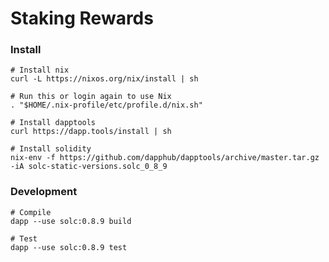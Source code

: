 # Staking Rewards

### Install

```shell
# Install nix
curl -L https://nixos.org/nix/install | sh

# Run this or login again to use Nix
. "$HOME/.nix-profile/etc/profile.d/nix.sh"

# Install dapptools
curl https://dapp.tools/install | sh

# Install solidity
nix-env -f https://github.com/dapphub/dapptools/archive/master.tar.gz -iA solc-static-versions.solc_0_8_9
```

### Development

```shell
# Compile
dapp --use solc:0.8.9 build

# Test
dapp --use solc:0.8.9 test
```
